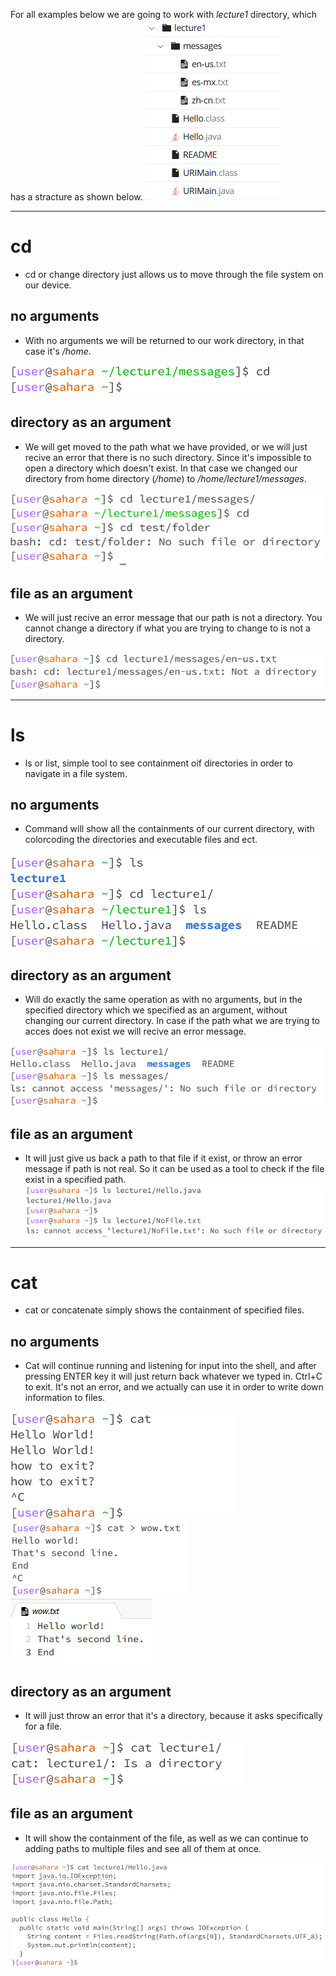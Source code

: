 For all examples below we are going to work with *lecture1* directory, which has a stracture as shown below.
![Image](img/tt-1.png)

---

# cd
- cd or change directory just allows us to move through the file system on our device. 
## no arguments
- With no arguments we will be returned to our work directory, in that case it's */home*.
  
![Image](img/cd-na.png)
## directory as an argument
- We will get moved to the path what we have provided, or we will just recive an error that there is no such directory. Since it's impossible to open a directory which doesn't exist. In that case we changed our directory from home directory (*/home*) to */home/lecture1/messages*.
  
![Image](img/cd-da.png)
## file as an argument
- We will just recive an error message that our path is not a directory. You cannot change a directory if what you are trying to change to is not a directory.
  
![Image](img/cd-fa.png)

---


# ls
- ls or list, simple tool to see containment oif directories in order to navigate in a file system.
## no arguments
- Command will show all the containments of our current directory, with colorcoding the directories and executable files and ect.
  
![Image](img/ls-na.png)
## directory as an argument
- Will do exactly the same operation as with no arguments, but in the specified directory which we specified as an argument, without changing our current directory. In case if the path what we are trying to acces does not exist we will recive an error message. 
  
![Image](img/ls-da.png)
## file as an argument
- It will just give us back a path to that file if it exist, or throw an error message if path is not real. So it can be used as a tool to check if the file exist in a specified path.   
![Image](img/ls-fa.png)

---


# cat
- cat or concatenate simply shows the containment of specified files.
## no arguments
- Cat will continue running and listening for input into the shell, and after pressing ENTER key it will just return back whatever we typed in. Ctrl+C to exit. It's not an error, and we actually can use it in order to write down information to files. 
    
![Image](img/cat-na.png)
![Image](img/cat-na-1.png)  
![Image](img/cat-na-2.png)
## directory as an argument
- It will just throw an error that it's a directory, because it asks specifically for a file.
  
![Image](img/cat-da.png)
## file as an argument
- It will show the containment of the file, as well as we can continue to adding paths to multiple files and see all of them at once.
  
![Image](img/cat-fa.png)
